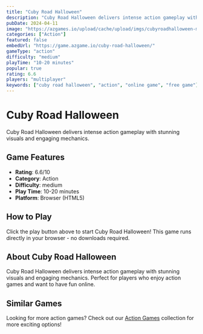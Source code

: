 ```yaml
---
title: "Cuby Road Halloween"
description: "Cuby Road Halloween delivers intense action gameplay with stunning visuals and engaging mechanics."
pubDate: 2024-04-11
image: "https://azgames.io/upload/cache/upload/imgs/cubyroadhalloween-m144x144.webp"
categories: ["Action"]
featured: false
embedUrl: "https://game.azgame.io/cuby-road-halloween/"
gameType: "action"
difficulty: "medium"
playTime: "10-20 minutes"
popular: true
rating: 6.6
players: "multiplayer"
keywords: ["cuby road halloween", "action", "online game", "free game"]
---
```


# Cuby Road Halloween

Cuby Road Halloween delivers intense action gameplay with stunning visuals and engaging mechanics.

## Game Features

- **Rating**: 6.6/10
- **Category**: Action
- **Difficulty**: medium
- **Play Time**: 10-20 minutes
- **Platform**: Browser (HTML5)

## How to Play

Click the play button above to start Cuby Road Halloween! This game runs directly in your browser - no downloads required.

## About Cuby Road Halloween

Cuby Road Halloween delivers intense action gameplay with stunning visuals and engaging mechanics. Perfect for players who enjoy action games and want to have fun online.

## Similar Games

Looking for more action games? Check out our [Action Games](/categories/action) collection for more exciting options!
